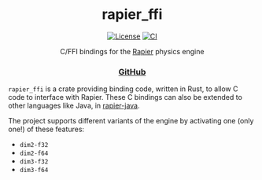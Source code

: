 <div align="center">

# rapier_ffi
[![License](https://img.shields.io/github/license/aecsocket/rapier-ffi)](LICENSE)
[![CI](https://img.shields.io/github/actions/workflow/status/aecsocket/rapier-ffi/build.yml)](https://github.com/aecsocket/rapier-ffi/actions/workflows/build.yml)

C/FFI bindings for the [Rapier](https://github.com/dimforge/rapier/) physics engine

### [GitHub](https://github.com/aecsocket/rapier-ffi)

</div>

`rapier_ffi` is a crate providing binding code, written in Rust, to allow C code to interface with Rapier.
These C bindings can also be extended to other languages like Java, in [rapier-java](https://github.com/aecsocket/rapier-java/).

The project supports different variants of the engine by activating one (only one!) of these features:
 - `dim2-f32`
 - `dim2-f64`
 - `dim3-f32`
 - `dim3-f64`
